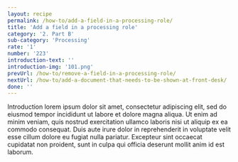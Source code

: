 ```yaml
---
layout: recipe
permalink: /how-to/add-a-field-in-a-processing-role/
title: 'Add a field in a processing role'
category: '2. Part B'
sub-category: 'Processing'
rate: '1'
number: '223'
introduction-text: ''
introduction-img: '101.png'
prevUrl: /how-to/remove-a-field-in-a-processing-role/
nextUrl: /how-to/add-a-document-that-needs-to-be-shown-at-front-desk/
done: ''
---
```


Introduction lorem ipsum dolor sit amet, consectetur adipiscing elit, sed do eiusmod tempor incididunt ut labore et dolore magna aliqua. Ut enim ad minim veniam, quis nostrud exercitation ullamco laboris nisi ut aliquip ex ea commodo consequat. Duis aute irure dolor in reprehenderit in voluptate velit esse cillum dolore eu fugiat nulla pariatur. Excepteur sint occaecat cupidatat non proident, sunt in culpa qui officia deserunt mollit anim id est laborum.

